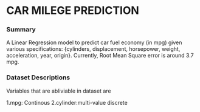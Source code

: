 # CAR MILEGE PREDICTION
<h3>Summary</h3>
A Linear Regression model to predict car fuel economy (in mpg) given various specifications: {cylinders, displacement, horsepower, weight, acceleration, year, origin}. Currently, Root Mean Square error is around 3.7 mpg.

<h3>Dataset Descriptions</h3>
 Variables that are abliviable in dataset are 
 
 1.mpg: Continous
 2.cylinder:multi-value discrete
